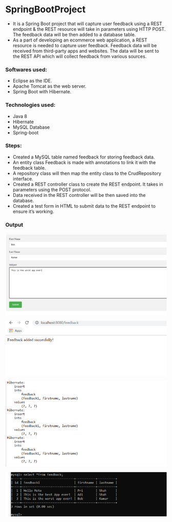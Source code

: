 # SpringBootProject

* It is a Spring Boot project that will capture user feedback using a REST endpoint & the REST resource will take in parameters using HTTP POST. The feedback data will be then added to a database table.
* As a part of developing an ecommerce web application, a REST resource is needed to capture user feedback. Feedback data will be received from third-party apps and websites. The data will be sent to the REST API which will collect feedback from various sources.

### Softwares used:
* Eclipse as the IDE.
* Apache Tomcat as the web server.
* Spring Boot with Hibernate.

### Technologies used:
* Java 8
* Hibernate
* MySQL Database
* Spring-boot

### Steps:
* Created a MySQL table named feedback for storing feedback data.
* An entity class Feedback is made with annotations to link it with the feedback table.
* A repository class will then map the entity class to the CrudRepository interface.
* Created a REST controller class to create the REST endpoint. It takes in parameters using the POST protocol.
* Data received in the REST controller will be then saved into the database.
* Created a test form in HTML to submit data to the REST endpoint to ensure it’s working.

### Output

<kbd>![](images/1.PNG)</kbd>

<kbd>![](images/2.PNG)</kbd>

<kbd>![](images/3.PNG)</kbd>

<kbd>![](images/4.PNG)</kbd>
